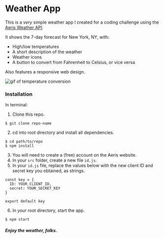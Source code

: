 # Weather App

This is a *very* simple weather app I created for a coding challenge using the [Aeris Weather API](https://www.aerisweather.com/support/docs/api/).

It shows the 7-day forecast for New York, NY, with:
- High/low temperatures
- A short description of the weather
- Weather icons
- A button to convert from Fahrenheit to Celsius, or vice versa

Also features a responsive web design.

<img src="./src/images/convert.gif" alt="gif of temperature conversion" />

### Installation

In terminal:
1. Clone this repo.
```
$ git clone repo-name
```
2. cd into root directory and install all dependencies.
```
$ cd path/to/repo
$ npm install
```
3. You will need to create a (free) account on the Aeris website.
4. In your `src` folder, create a new file `id.js`.
5. In your `id.js` file, replace the values below with the new client ID and secret key you obtained, as strings.
```
const key = {
  ID: YOUR_CLIENT_ID,
  secret: YOUR_SECRET_KEY
}

export default key
```
6. In your root directory, start the app.
```
$ npm start
```


##### Enjoy the weather, folks.
